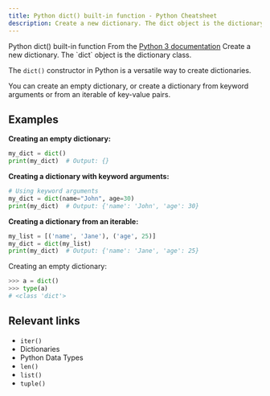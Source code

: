 ```yaml
---
title: Python dict() built-in function - Python Cheatsheet
description: Create a new dictionary. The dict object is the dictionary class. See dict and Mapping Types — dict for documentation about this class.
---
```


<base-title :title="frontmatter.title" :description="frontmatter.description">
Python dict() built-in function
</base-title>

<base-disclaimer>
  <base-disclaimer-title>
    From the <a target="_blank" href="https://docs.python.org/3/library/stdtypes.html#dict">Python 3 documentation</a>
  </base-disclaimer-title>
  <base-disclaimer-content>
    Create a new dictionary. The `dict` object is the dictionary class.
  </base-disclaimer-content>
</base-disclaimer>

The `dict()` constructor in Python is a versatile way to create dictionaries.

You can create an empty dictionary, or create a dictionary from keyword arguments or from an <router-link to="/builtin/iter">iterable</router-link> of key-value pairs.

## Examples

**Creating an empty dictionary:**

```python
my_dict = dict()
print(my_dict)  # Output: {}
```

**Creating a dictionary with keyword arguments:**

```python
# Using keyword arguments
my_dict = dict(name="John", age=30)
print(my_dict)  # Output: {'name': 'John', 'age': 30}
```

**Creating a dictionary from an iterable:**

```python
my_list = [('name', 'Jane'), ('age', 25)]
my_dict = dict(my_list)
print(my_dict)  # Output: {'name': 'Jane', 'age': 25}
```

Creating an empty dictionary:

```python
>>> a = dict()
>>> type(a)
# <class 'dict'>
```

## Relevant links

- <router-link :to="'/builtin/iter'">`iter()`</router-link>
- <router-link :to="'/cheatsheet/dictionaries'">Dictionaries</router-link>
- <router-link :to="'/blog/python-data-types'">Python Data Types</router-link>
- <router-link :to="'/builtin/len'">`len()`</router-link>
- <router-link :to="'/builtin/list'">`list()`</router-link>
- <router-link :to="'/builtin/tuple'">`tuple()`</router-link>
